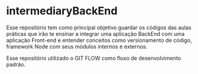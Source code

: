 # intermediaryBackEnd

Esse repositório tem como principal objetivo guardar os códigos das aulas práticas que irão te ensinar a integrar uma aplicação BackEnd com uma aplicação Front-end e entender conceitos como versionamento de código, framework Node com seus módulos internos e externos.

Esse repositório utilizado o GIT FLOW como fluxo de desenvolvimento padrão.
